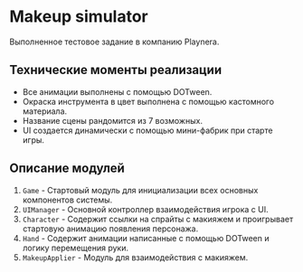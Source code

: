 # Makeup simulator

Выполненное тестовое задание в компанию Playnera.

## Технические моменты реализации

- Все анимации выполнены с помощью DOTween.
- Окраска инструмента в цвет выполнена с помощью кастомного материала.
- Название сцены рандомится из 7 возможных.
- UI создается динамически с помощью мини-фабрик при старте игры.

## Описание модулей

1. `Game` - Стартовый модуль для инициализации всех основных компонентов системы.
2. `UIManager` - Основной контроллер взаимодействия игрока с UI.
3. `Character` - Содержит ссылки на спрайты с макияжем и проигрывает стартовую анимацию появления персонажа.
4. `Hand` - Содержит анимации написанные с помощью DOTween и логику перемещения руки.
5. `MakeupApplier` - Модуль для взаимодействия с макияжем.
